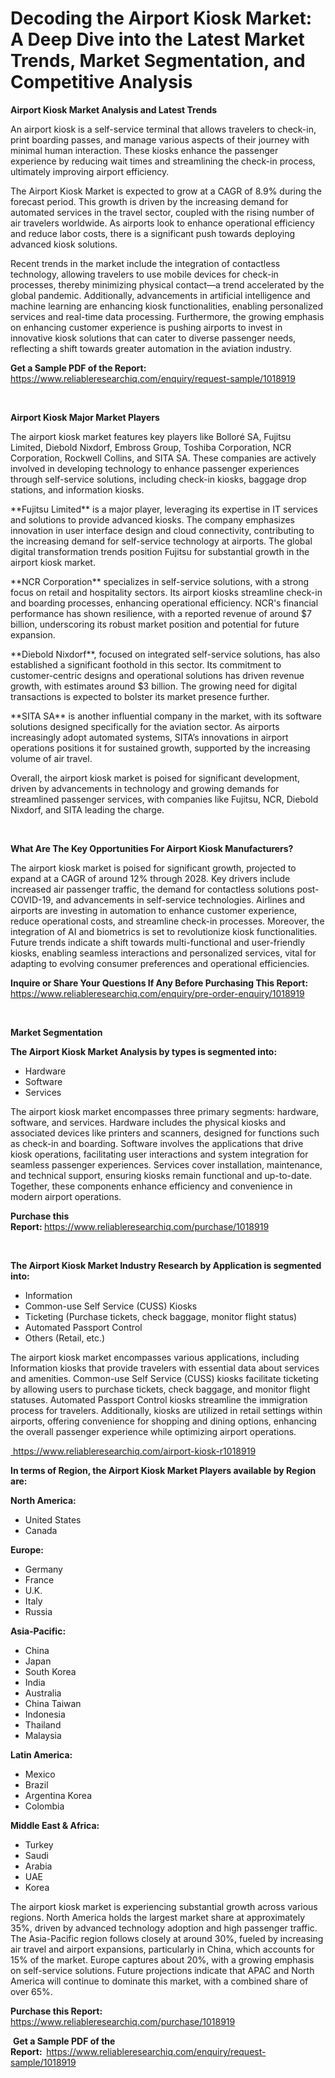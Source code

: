<p><h1>Decoding the Airport Kiosk Market: A Deep Dive into the Latest Market Trends, Market Segmentation, and Competitive Analysis</h1></p><p><strong>Airport Kiosk Market Analysis and Latest Trends</strong></p>
<p><p>An airport kiosk is a self-service terminal that allows travelers to check-in, print boarding passes, and manage various aspects of their journey with minimal human interaction. These kiosks enhance the passenger experience by reducing wait times and streamlining the check-in process, ultimately improving airport efficiency.</p><p>The Airport Kiosk Market is expected to grow at a CAGR of 8.9% during the forecast period. This growth is driven by the increasing demand for automated services in the travel sector, coupled with the rising number of air travelers worldwide. As airports look to enhance operational efficiency and reduce labor costs, there is a significant push towards deploying advanced kiosk solutions.</p><p>Recent trends in the market include the integration of contactless technology, allowing travelers to use mobile devices for check-in processes, thereby minimizing physical contact—a trend accelerated by the global pandemic. Additionally, advancements in artificial intelligence and machine learning are enhancing kiosk functionalities, enabling personalized services and real-time data processing. Furthermore, the growing emphasis on enhancing customer experience is pushing airports to invest in innovative kiosk solutions that can cater to diverse passenger needs, reflecting a shift towards greater automation in the aviation industry.</p></p>
<p><strong>Get a Sample PDF of the Report:&nbsp;</strong> <a href="https://www.reliableresearchiq.com/enquiry/request-sample/1018919?utm_campaign=3564&utm_medium=2&utm_source=Github&utm_content=ia&utm_term=16042025&utm_id=airport-kiosk">https://www.reliableresearchiq.com/enquiry/request-sample/1018919</a></p>
<p>&nbsp;</p>
<p><strong>Airport Kiosk Major Market Players</strong></p>
<p><p>The airport kiosk market features key players like Bolloré SA, Fujitsu Limited, Diebold Nixdorf, Embross Group, Toshiba Corporation, NCR Corporation, Rockwell Collins, and SITA SA. These companies are actively involved in developing technology to enhance passenger experiences through self-service solutions, including check-in kiosks, baggage drop stations, and information kiosks.</p><p>**Fujitsu Limited** is a major player, leveraging its expertise in IT services and solutions to provide advanced kiosks. The company emphasizes innovation in user interface design and cloud connectivity, contributing to the increasing demand for self-service technology at airports. The global digital transformation trends position Fujitsu for substantial growth in the airport kiosk market.</p><p>**NCR Corporation** specializes in self-service solutions, with a strong focus on retail and hospitality sectors. Its airport kiosks streamline check-in and boarding processes, enhancing operational efficiency. NCR's financial performance has shown resilience, with a reported revenue of around $7 billion, underscoring its robust market position and potential for future expansion.</p><p>**Diebold Nixdorf**, focused on integrated self-service solutions, has also established a significant foothold in this sector. Its commitment to customer-centric designs and operational solutions has driven revenue growth, with estimates around $3 billion. The growing need for digital transactions is expected to bolster its market presence further.</p><p>**SITA SA** is another influential company in the market, with its software solutions designed specifically for the aviation sector. As airports increasingly adopt automated systems, SITA’s innovations in airport operations positions it for sustained growth, supported by the increasing volume of air travel.</p><p>Overall, the airport kiosk market is poised for significant development, driven by advancements in technology and growing demands for streamlined passenger services, with companies like Fujitsu, NCR, Diebold Nixdorf, and SITA leading the charge.</p></p>
<p>&nbsp;</p>
<p><strong>What Are The Key Opportunities For Airport Kiosk Manufacturers?</strong></p>
<p><p>The airport kiosk market is poised for significant growth, projected to expand at a CAGR of around 12% through 2028. Key drivers include increased air passenger traffic, the demand for contactless solutions post-COVID-19, and advancements in self-service technologies. Airlines and airports are investing in automation to enhance customer experience, reduce operational costs, and streamline check-in processes. Moreover, the integration of AI and biometrics is set to revolutionize kiosk functionalities. Future trends indicate a shift towards multi-functional and user-friendly kiosks, enabling seamless interactions and personalized services, vital for adapting to evolving consumer preferences and operational efficiencies.</p></p>
<p><strong>Inquire or Share Your Questions If Any Before Purchasing This Report:</strong> <a href="https://www.reliableresearchiq.com/enquiry/pre-order-enquiry/1018919?utm_campaign=3564&utm_medium=2&utm_source=Github&utm_content=ia&utm_term=16042025&utm_id=airport-kiosk">https://www.reliableresearchiq.com/enquiry/pre-order-enquiry/1018919</a></p>
<p>&nbsp;</p>
<p><strong>Market Segmentation</strong></p>
<p><strong>The Airport Kiosk Market Analysis by types is segmented into:</strong></p>
<p><ul><li>Hardware</li><li>Software</li><li>Services</li></ul></p>
<p><p>The airport kiosk market encompasses three primary segments: hardware, software, and services. Hardware includes the physical kiosks and associated devices like printers and scanners, designed for functions such as check-in and boarding. Software involves the applications that drive kiosk operations, facilitating user interactions and system integration for seamless passenger experiences. Services cover installation, maintenance, and technical support, ensuring kiosks remain functional and up-to-date. Together, these components enhance efficiency and convenience in modern airport operations.</p></p>
<p><strong>Purchase this Report:&nbsp;</strong><a href="https://www.reliableresearchiq.com/purchase/1018919?utm_campaign=3564&utm_medium=2&utm_source=Github&utm_content=ia&utm_term=16042025&utm_id=airport-kiosk">https://www.reliableresearchiq.com/purchase/1018919</a></p>
<p>&nbsp;</p>
<p><strong>The Airport Kiosk Market Industry Research by Application is segmented into:</strong></p>
<p><ul><li>Information</li><li>Common-use Self Service (CUSS) Kiosks</li><li>Ticketing (Purchase tickets, check baggage, monitor flight status)</li><li>Automated Passport Control</li><li>Others (Retail, etc.)</li></ul></p>
<p><p>The airport kiosk market encompasses various applications, including Information kiosks that provide travelers with essential data about services and amenities. Common-use Self Service (CUSS) kiosks facilitate ticketing by allowing users to purchase tickets, check baggage, and monitor flight statuses. Automated Passport Control kiosks streamline the immigration process for travelers. Additionally, kiosks are utilized in retail settings within airports, offering convenience for shopping and dining options, enhancing the overall passenger experience while optimizing airport operations.</p></p>
<p><a href="https://www.reliableresearchiq.com/airport-kiosk-r1018919?utm_campaign=3564&utm_medium=2&utm_source=Github&utm_content=ia&utm_term=16042025&utm_id=airport-kiosk">&nbsp;https://www.reliableresearchiq.com/airport-kiosk-r1018919</a></p>
<p><strong>In terms of Region, the Airport Kiosk Market Players available by Region are:</strong></p>
<p>
    <p> <strong> North America: </strong>
        <ul>
            <li>United States</li>
            <li>Canada</li>
        </ul>
        </p> 
    <p> <strong> Europe: </strong>
        <ul>
            <li>Germany</li>
            <li>France</li>
            <li>U.K.</li>
            <li>Italy</li>
            <li>Russia</li>
        </ul>
        </p> 
    <p> <strong> Asia-Pacific: </strong>
        <ul>
            <li>China</li>
            <li>Japan</li>
            <li>South Korea</li>
            <li>India</li>
            <li>Australia</li>
            <li>China Taiwan</li>
            <li>Indonesia</li>
            <li>Thailand</li>
            <li>Malaysia</li>
        </ul>
        </p> 
    <p> <strong> Latin America: </strong>
        <ul>
            <li>Mexico</li>
            <li>Brazil</li>
            <li>Argentina Korea</li>
            <li>Colombia</li>
        </ul>
        </p> 
    <p> <strong> Middle East & Africa: </strong>
        <ul>
            <li>Turkey</li>
            <li>Saudi</li>
            <li>Arabia</li>
            <li>UAE</li>
            <li>Korea</li>
        </ul>
    </p>
    </p>
<p><p>The airport kiosk market is experiencing substantial growth across various regions. North America holds the largest market share at approximately 35%, driven by advanced technology adoption and high passenger traffic. The Asia-Pacific region follows closely at around 30%, fueled by increasing air travel and airport expansions, particularly in China, which accounts for 15% of the market. Europe captures about 20%, with a growing emphasis on self-service solutions. Future projections indicate that APAC and North America will continue to dominate this market, with a combined share of over 65%.</p></p>
<p><strong>Purchase this Report: </strong><a href="https://www.reliableresearchiq.com/purchase/1018919?utm_campaign=3564&utm_medium=2&utm_source=Github&utm_content=ia&utm_term=16042025&utm_id=airport-kiosk">https://www.reliableresearchiq.com/purchase/1018919</a></p>
<p>&nbsp;<strong>Get a Sample PDF of the Report:&nbsp;&nbsp;</strong><a href="https://www.reliableresearchiq.com/enquiry/request-sample/1018919?utm_campaign=3564&utm_medium=2&utm_source=Github&utm_content=ia&utm_term=16042025&utm_id=airport-kiosk">https://www.reliableresearchiq.com/enquiry/request-sample/1018919</a></p>
<p><strong></strong></p>
<p><p></p><p></p><p></p></p>